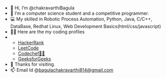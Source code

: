 - 👋 Hi, I’m @chakravarthiBagula
- 👀 I’m a computer science student and a competitive programmer.
- 💻 My skilled in Robotic Process Automation, Python, Java, C/C++, DataBase, Redhat Linux, Web Development Basics(html/css/javascript)
- 👩‍💻 Here are the my coding profiles
- <ul>
      <li> <a href = "https://www.hackerrank.com/chakri_B">HackerRank</a> </li>
      <li> <a href = "https://leetcode.com/real_me/">LeetCode</a> </li>
      <li> <a href = "https://www.codechef.com/users/chakravarthi_b">Codechef👨‍🍳</a> </li>
      <li> <a href = "https://auth.geeksforgeeks.org/user/bagulachakravarthi814/practice/">GeeksforGeeks</a> </li>
  </ul>
- 💞️ Thanks for visiting.
- 📫 Email Id @bagulachakravarthi814@gmail.com

<!---
chakravarthiBagula/chakravarthiBagula is a ✨ special ✨ repository because its `README.md` (this file) appears on your GitHub profile.
You can click the Preview link to take a look at your changes.
--->
